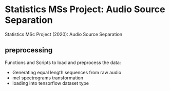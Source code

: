 # Statistics MSs Project: Audio Source Separation
Statistics MSc Project (2020): Audio Source Separation


## preprocessing
Functions and Scripts to load and preprocess the data:
- Generating equal length sequences from raw audio
- mel spectrograms transformation
- loading into tensorflow dataset type
